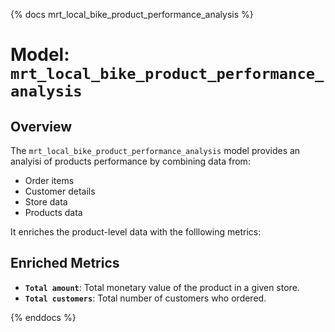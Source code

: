 {% docs mrt_local_bike_product_performance_analysis %}

# Model: `mrt_local_bike_product_performance_analysis`

## Overview

The `mrt_local_bike_product_performance_analysis` model provides an analyisi of products performance by combining data from:

- Order items  
- Customer details  
- Store data   
- Products data

It enriches the product-level data with the folllowing metrics:
## Enriched Metrics

- **`Total amount`**: Total monetary value of the product in a given store.
- **`Total customers`**: Total number of customers who ordered.

{% enddocs %}
